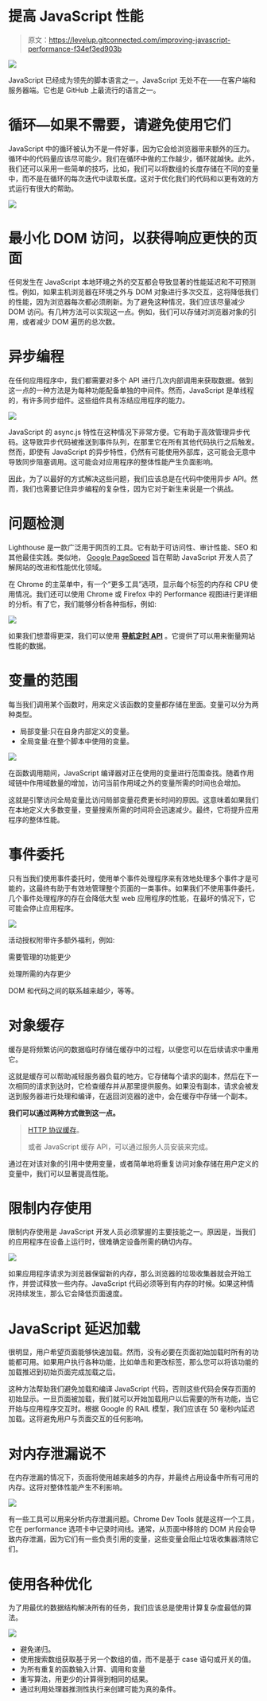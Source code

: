 # 提高 JavaScript 性能

> 原文：<https://levelup.gitconnected.com/improving-javascript-performance-f34ef3ed903b>

![](img/b3ebd84f71f192eaa4ed7fd21bed66b9.png)

JavaScript 已经成为领先的脚本语言之一。JavaScript 无处不在——在客户端和服务器端。它也是 GitHub 上最流行的语言之一。

# 循环—如果不需要，请避免使用它们

JavaScript 中的循环被认为不是一件好事，因为它会给浏览器带来额外的压力。循环中的代码量应该尽可能少。我们在循环中做的工作越少，循环就越快。此外，我们还可以采用一些简单的技巧，比如，我们可以将数组的长度存储在不同的变量中，而不是在循环的每次迭代中读取长度。这对于优化我们的代码和以更有效的方式运行有很大的帮助。

![](img/9212e3c59daf19a6071e27ba27508c45.png)

# 最小化 DOM 访问，以获得响应更快的页面

任何发生在 JavaScript 本地环境之外的交互都会导致显著的性能延迟和不可预测性。例如，如果主机浏览器在环境之外与 DOM 对象进行多次交互，这将降低我们的性能，因为浏览器每次都必须刷新。为了避免这种情况，我们应该尽量减少 DOM 访问。有几种方法可以实现这一点。例如，我们可以存储对浏览器对象的引用，或者减少 DOM 遍历的总次数。

# 异步编程

在任何应用程序中，我们都需要对多个 API 进行几次内部调用来获取数据。做到这一点的一种方法是为每种功能配备单独的中间件。然而，JavaScript 是单线程的，有许多同步组件。这些组件具有冻结应用程序的能力。

![](img/cfb2d8ab2810e37b801099d02ad1db2e.png)

JavaScript 的 async.js 特性在这种情况下非常方便。它有助于高效管理异步代码。这导致异步代码被推送到事件队列，在那里它在所有其他代码执行之后触发。然而，即使有 JavaScript 的异步特性，仍然有可能使用外部库，这可能会无意中导致同步阻塞调用。这可能会对应用程序的整体性能产生负面影响。

因此，为了以最好的方式解决这些问题，我们应该总是在代码中使用异步 API。然而，我们也需要记住异步编程的复杂性，因为它对于新生来说是一个挑战。

# 问题检测

Lighthouse 是一款广泛用于网页的工具。它有助于可访问性、审计性能、SEO 和其他最佳实践。类似地， [Google PageSpeed](https://developers.google.com/speed/pagespeed/insights/) 旨在帮助 JavaScript 开发人员了解网站的改进和性能优化领域。

在 Chrome 的主菜单中，有一个“更多工具”选项，显示每个标签的内存和 CPU 使用情况。我们还可以使用 Chrome 或 Firefox 中的 Performance 视图进行更详细的分析。有了它，我们能够分析各种指标，例如:

![](img/430f9936c36d0024dcc45952d4a27c2f.png)

如果我们想潜得更深，我们可以使用 [**导航定时 API**](/navigation-timing-browser-api-track-and-improve-website-performance-in-javascript-f1dbfb45612) 。它提供了可以用来衡量网站性能的数据。

# 变量的范围

每当我们调用某个函数时，用来定义该函数的变量都存储在里面。变量可以分为两种类型。

*   局部变量:只在自身内部定义的变量。
*   全局变量:在整个脚本中使用的变量。

![](img/55c8be702227bc6fc219500e1f5e467d.png)

在函数调用期间，JavaScript 编译器对正在使用的变量进行范围查找。随着作用域链中作用域数量的增加，访问当前作用域之外的变量所需的时间也会增加。

这就是引擎访问全局变量比访问局部变量花费更长时间的原因。这意味着如果我们在本地定义大多数变量，变量搜索所需的时间将会迅速减少。最终，它将提升应用程序的整体性能。

# 事件委托

只有当我们使用事件委托时，使用单个事件处理程序来有效地处理多个事件才是可能的，这最终有助于有效地管理整个页面的一类事件。如果我们不使用事件委托，几个事件处理程序的存在会降低大型 web 应用程序的性能，在最坏的情况下，它可能会停止应用程序。

![](img/89c7deda684b00fadd394cd4ba920e6d.png)

活动授权附带许多额外福利，例如:

需要管理的功能更少

处理所需的内存更少

DOM 和代码之间的联系越来越少，等等。

# 对象缓存

缓存是将频繁访问的数据临时存储在缓存中的过程，以便您可以在后续请求中重用它。

这就是缓存可以帮助减轻服务器负载的地方。它存储每个请求的副本，然后在下一次相同的请求到达时，它检查缓存并从那里提供服务。如果没有副本，请求会被发送到服务器进行处理和编译，在返回浏览器的途中，会在缓存中存储一个副本。

**我们可以通过两种方式做到这一点。**

> [HTTP 协议缓存](https://developer.mozilla.org/en-US/docs/Web/HTTP/Caching)。
> 
> 或者 JavaScript 缓存 API，可以通过服务人员安装来完成。

通过在对该对象的引用中使用变量，或者简单地将重复访问对象存储在用户定义的变量中，我们可以显著提高性能。

# 限制内存使用

限制内存使用是 JavaScript 开发人员必须掌握的主要技能之一。原因是，当我们的应用程序在设备上运行时，很难确定设备所需的确切内存。

![](img/569f775d3f71c1c0b40bf9d46749b2a4.png)

如果应用程序请求为浏览器保留新的内存，那么浏览器的垃圾收集器就会开始工作，并尝试释放一些内存。JavaScript 代码必须等到有内存的时候。如果这种情况持续发生，那么它会降低页面速度。

# JavaScript 延迟加载

很明显，用户希望页面能够快速加载。然而，没有必要在页面初始加载时所有的功能都可用。如果用户执行各种功能，比如单击和更改标签，那么您可以将该功能的加载推迟到初始页面完成加载之后。

这种方法帮助我们避免加载和编译 JavaScript 代码，否则这些代码会保存页面的初始显示。一旦页面被加载，我们就可以开始加载用户以后需要的所有功能，当它开始与应用程序交互时。根据 Google 的 RAIL 模型，我们应该在 50 毫秒内延迟加载。这将避免用户与页面交互的任何影响。

# 对内存泄漏说不

在内存泄漏的情况下，页面将使用越来越多的内存，并最终占用设备中所有可用的内存。这将对整体性能产生不利影响。

![](img/aa2dc841dd5b73d156f46770eac2291b.png)

有一些工具可以用来分析内存泄漏问题。Chrome Dev Tools 就是这样一个工具，它在 performance 选项卡中记录时间线。通常，从页面中移除的 DOM 片段会导致内存泄漏，因为它们有一些负责引用的变量，这些变量会阻止垃圾收集器清除它们。

# 使用各种优化

为了用最优的数据结构解决所有的任务，我们应该总是使用计算复杂度最低的算法。

![](img/cd43cb3358cd8b298a3b76eebabbaed5.png)

*   避免递归。
*   使用搜索数组获取基于另一个数组的值，而不是基于 case 语句或开关的值。
*   为所有重复的函数输入计算、调用和变量
*   重写算法，用更少的计算得到相同的结果。
*   通过利用处理器推测性执行来创建可能为真的条件。